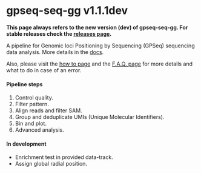 gpseq-seq-gg v1.1.1dev
===

**This page always refers to the new version (dev) of gpseq-seq-gg. For stable releases check the [releases page](https://github.com/ggirelli/gpseq-seq-gg/releases/).**

A pipeline for Genomic loci Positioning by Sequencing (GPSeq) sequencing data analysis. More details in the [docs](docs/).

Also, please visit the [how to page](docs/how-to/) and the [F.A.Q. page](docs/faq/) for more details and what to do in case of an error.

#### Pipeline steps

1. Control quality.
2. Filter pattern.
3. Align reads and filter SAM.
4. Group and deduplicate UMIs (Unique Molecular Identifiers).
5. Bin and plot.
6. Advanced analysis.

#### In development

* Enrichment test in provided data-track.
* Assign global radial position.